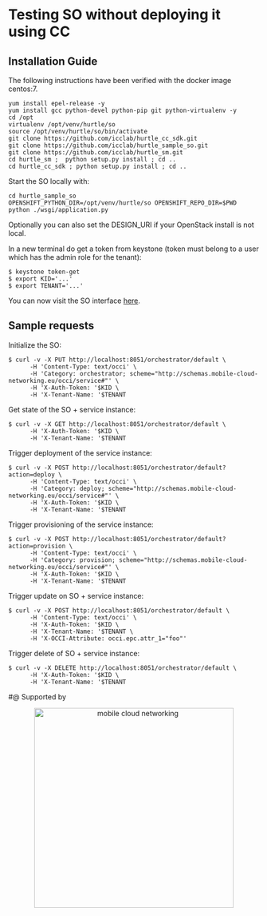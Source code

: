 # Testing SO without deploying it using CC
## Installation Guide

The following instructions have been verified with the docker image centos:7.

	yum install epel-release -y 
	yum install gcc python-devel python-pip git python-virtualenv -y 
	cd /opt 
	virtualenv /opt/venv/hurtle/so 
	source /opt/venv/hurtle/so/bin/activate 
	git clone https://github.com/icclab/hurtle_cc_sdk.git
	git clone https://github.com/icclab/hurtle_sample_so.git
	git clone https://github.com/icclab/hurtle_sm.git
	cd hurtle_sm ; 	python setup.py install ; cd ..
	cd hurtle_cc_sdk ; python setup.py install ; cd ..


Start the SO locally with:

	cd hurtle_sample_so
	OPENSHIFT_PYTHON_DIR=/opt/venv/hurtle/so OPENSHIFT_REPO_DIR=$PWD python ./wsgi/application.py
	
Optionally you can also set the DESIGN_URI if your OpenStack install is not local.

In a new terminal do get a token from keystone (token must belong to a user which has the admin role for the tenant):

    $ keystone token-get
    $ export KID='...'
    $ export TENANT='...'

You can now visit the SO interface [here](http://localhost:8051/orchestrator/default).

## Sample requests

Initialize the SO:

    $ curl -v -X PUT http://localhost:8051/orchestrator/default \
          -H 'Content-Type: text/occi' \
          -H 'Category: orchestrator; scheme="http://schemas.mobile-cloud-networking.eu/occi/service#"' \
          -H 'X-Auth-Token: '$KID \
          -H 'X-Tenant-Name: '$TENANT

Get state of the SO + service instance:

    $ curl -v -X GET http://localhost:8051/orchestrator/default \
          -H 'X-Auth-Token: '$KID \
          -H 'X-Tenant-Name: '$TENANT

Trigger deployment of the service instance:

    $ curl -v -X POST http://localhost:8051/orchestrator/default?action=deploy \
          -H 'Content-Type: text/occi' \
          -H 'Category: deploy; scheme="http://schemas.mobile-cloud-networking.eu/occi/service#"' \
          -H 'X-Auth-Token: '$KID \
          -H 'X-Tenant-Name: '$TENANT

Trigger provisioning of the service instance:

    $ curl -v -X POST http://localhost:8051/orchestrator/default?action=provision \
          -H 'Content-Type: text/occi' \
          -H 'Category: provision; scheme="http://schemas.mobile-cloud-networking.eu/occi/service#"' \
          -H 'X-Auth-Token: '$KID \
          -H 'X-Tenant-Name: '$TENANT

Trigger update on SO + service instance:

    $ curl -v -X POST http://localhost:8051/orchestrator/default \
          -H 'Content-Type: text/occi' \
          -H 'X-Auth-Token: '$KID \
          -H 'X-Tenant-Name: '$TENANT \
          -H 'X-OCCI-Attribute: occi.epc.attr_1="foo"'

Trigger delete of SO + service instance:

    $ curl -v -X DELETE http://localhost:8051/orchestrator/default \
          -H 'X-Auth-Token: '$KID \
          -H 'X-Tenant-Name: '$TENANT

#@ Supported by

<div align="center" >
<a href='http://blog.zhaw.ch/icclab'>
<img src="https://raw.githubusercontent.com/icclab/hurtle/master/docs/figs/mcn_logo.png" title="mobile cloud networking" width=400px>
</a>
</div>

